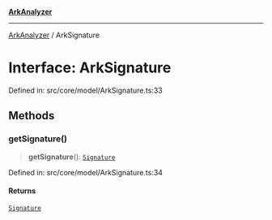 [**ArkAnalyzer**](../README.md)

***

[ArkAnalyzer](../globals.md) / ArkSignature

# Interface: ArkSignature

Defined in: src/core/model/ArkSignature.ts:33

## Methods

### getSignature()

> **getSignature**(): [`Signature`](../type-aliases/Signature.md)

Defined in: src/core/model/ArkSignature.ts:34

#### Returns

[`Signature`](../type-aliases/Signature.md)
